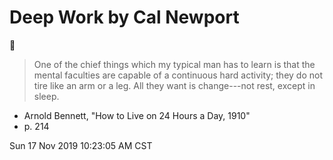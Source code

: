 # Deep Work by Cal Newport
:book:

> One of the chief things which my typical man
has to learn is that the mental faculties
are capable of a continuous hard activity;
they do not tire like an arm or a leg.
> All they want is change---not rest, except in sleep.

* Arnold Bennett, "How to Live on 24 Hours a Day, 1910"
* p. 214

Sun 17 Nov 2019 10:23:05 AM CST
